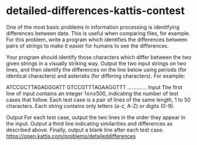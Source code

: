 # detailed-differences-kattis-contest

One of the most basic problems in information processing is identifying differences between data. This is useful when comparing files, for example. For this problem, write a program which identifies the differences between pairs of strings to make it easier for humans to see the differences.

Your program should identify those characters which differ between the two given strings in a visually striking way. Output the two input strings on two lines, and then identify the differences on the line below using periods (for identical characters) and asterisks (for differing characters). For example:

ATCCGCTTAGAGGGATT
GTCCGTTTAGAAGGTTT
*....*.....*..*..
Input
The first line of input contains an integer 1≤n≤500, indicating the number of test cases that follow. Each test case is a pair of lines of the same length, 1 to 50 characters. Each string contains only letters (a-z, A-Z) or digits (0-9).

Output
For each test case, output the two lines in the order they appear in the input. Output a third line indicating similarities and differences as described above. Finally, output a blank line after each test case.
https://open.kattis.com/problems/detaileddifferences
